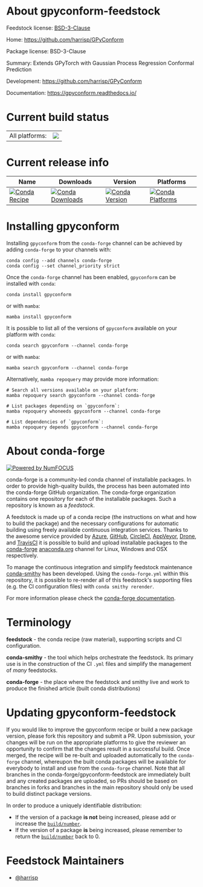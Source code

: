 About gpyconform-feedstock
==========================

Feedstock license: [BSD-3-Clause](https://github.com/conda-forge/gpyconform-feedstock/blob/main/LICENSE.txt)

Home: https://github.com/harrisp/GPyConform

Package license: BSD-3-Clause

Summary: Extends GPyTorch with Gaussian Process Regression Conformal Prediction

Development: https://github.com/harrisp/GPyConform

Documentation: https://gpyconform.readthedocs.io/

Current build status
====================


<table><tr><td>All platforms:</td>
    <td>
      <a href="https://dev.azure.com/conda-forge/feedstock-builds/_build/latest?definitionId=23718&branchName=main">
        <img src="https://dev.azure.com/conda-forge/feedstock-builds/_apis/build/status/gpyconform-feedstock?branchName=main">
      </a>
    </td>
  </tr>
</table>

Current release info
====================

| Name | Downloads | Version | Platforms |
| --- | --- | --- | --- |
| [![Conda Recipe](https://img.shields.io/badge/recipe-gpyconform-green.svg)](https://anaconda.org/conda-forge/gpyconform) | [![Conda Downloads](https://img.shields.io/conda/dn/conda-forge/gpyconform.svg)](https://anaconda.org/conda-forge/gpyconform) | [![Conda Version](https://img.shields.io/conda/vn/conda-forge/gpyconform.svg)](https://anaconda.org/conda-forge/gpyconform) | [![Conda Platforms](https://img.shields.io/conda/pn/conda-forge/gpyconform.svg)](https://anaconda.org/conda-forge/gpyconform) |

Installing gpyconform
=====================

Installing `gpyconform` from the `conda-forge` channel can be achieved by adding `conda-forge` to your channels with:

```
conda config --add channels conda-forge
conda config --set channel_priority strict
```

Once the `conda-forge` channel has been enabled, `gpyconform` can be installed with `conda`:

```
conda install gpyconform
```

or with `mamba`:

```
mamba install gpyconform
```

It is possible to list all of the versions of `gpyconform` available on your platform with `conda`:

```
conda search gpyconform --channel conda-forge
```

or with `mamba`:

```
mamba search gpyconform --channel conda-forge
```

Alternatively, `mamba repoquery` may provide more information:

```
# Search all versions available on your platform:
mamba repoquery search gpyconform --channel conda-forge

# List packages depending on `gpyconform`:
mamba repoquery whoneeds gpyconform --channel conda-forge

# List dependencies of `gpyconform`:
mamba repoquery depends gpyconform --channel conda-forge
```


About conda-forge
=================

[![Powered by
NumFOCUS](https://img.shields.io/badge/powered%20by-NumFOCUS-orange.svg?style=flat&colorA=E1523D&colorB=007D8A)](https://numfocus.org)

conda-forge is a community-led conda channel of installable packages.
In order to provide high-quality builds, the process has been automated into the
conda-forge GitHub organization. The conda-forge organization contains one repository
for each of the installable packages. Such a repository is known as a *feedstock*.

A feedstock is made up of a conda recipe (the instructions on what and how to build
the package) and the necessary configurations for automatic building using freely
available continuous integration services. Thanks to the awesome service provided by
[Azure](https://azure.microsoft.com/en-us/services/devops/), [GitHub](https://github.com/),
[CircleCI](https://circleci.com/), [AppVeyor](https://www.appveyor.com/),
[Drone](https://cloud.drone.io/welcome), and [TravisCI](https://travis-ci.com/)
it is possible to build and upload installable packages to the
[conda-forge](https://anaconda.org/conda-forge) [anaconda.org](https://anaconda.org/)
channel for Linux, Windows and OSX respectively.

To manage the continuous integration and simplify feedstock maintenance
[conda-smithy](https://github.com/conda-forge/conda-smithy) has been developed.
Using the ``conda-forge.yml`` within this repository, it is possible to re-render all of
this feedstock's supporting files (e.g. the CI configuration files) with ``conda smithy rerender``.

For more information please check the [conda-forge documentation](https://conda-forge.org/docs/).

Terminology
===========

**feedstock** - the conda recipe (raw material), supporting scripts and CI configuration.

**conda-smithy** - the tool which helps orchestrate the feedstock.
                   Its primary use is in the construction of the CI ``.yml`` files
                   and simplify the management of *many* feedstocks.

**conda-forge** - the place where the feedstock and smithy live and work to
                  produce the finished article (built conda distributions)


Updating gpyconform-feedstock
=============================

If you would like to improve the gpyconform recipe or build a new
package version, please fork this repository and submit a PR. Upon submission,
your changes will be run on the appropriate platforms to give the reviewer an
opportunity to confirm that the changes result in a successful build. Once
merged, the recipe will be re-built and uploaded automatically to the
`conda-forge` channel, whereupon the built conda packages will be available for
everybody to install and use from the `conda-forge` channel.
Note that all branches in the conda-forge/gpyconform-feedstock are
immediately built and any created packages are uploaded, so PRs should be based
on branches in forks and branches in the main repository should only be used to
build distinct package versions.

In order to produce a uniquely identifiable distribution:
 * If the version of a package **is not** being increased, please add or increase
   the [``build/number``](https://docs.conda.io/projects/conda-build/en/latest/resources/define-metadata.html#build-number-and-string).
 * If the version of a package **is** being increased, please remember to return
   the [``build/number``](https://docs.conda.io/projects/conda-build/en/latest/resources/define-metadata.html#build-number-and-string)
   back to 0.

Feedstock Maintainers
=====================

* [@harrisp](https://github.com/harrisp/)

